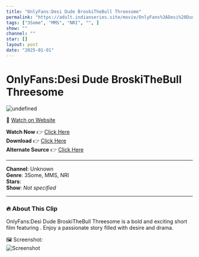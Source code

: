```yaml
---
title: "OnlyFans:Desi Dude BroskiTheBull Threesome"
permalink: "https://adult.indianseries.site/movie/OnlyFans%3ADesi%20Dude%20BroskiTheBull%20Threesome"
tags: ["3Some", "MMS", "NRI", "", ]
show: ""
channel: ""
star: []
layout: post
date: "2025-01-01"
---
```


# OnlyFans:Desi Dude BroskiTheBull Threesome

![undefined](https://desisins.com/wp-content/uploads/2024/08/BroskiTheBull-DesiSins.com_.jpg)

🔗 [Watch on Website](https://adult.indianseries.site/movie/OnlyFans%3ADesi%20Dude%20BroskiTheBull%20Threesome)

**Watch Now** 👉 [Click Here](https://adult.indianseries.site/movie/OnlyFans%3ADesi%20Dude%20BroskiTheBull%20Threesome)  
**Download** 👉 [Click Here](https://adult.indianseries.site/movie/OnlyFans%3ADesi%20Dude%20BroskiTheBull%20Threesome)  
**Alternate Source** 👉 [Click Here](https://adult.indianseries.site/movie/OnlyFans%3ADesi%20Dude%20BroskiTheBull%20Threesome)

---

**Channel**: Unknown  
**Genre**: 3Some, MMS, NRI  
**Stars**:   
**Show**: *Not specified*

---

### 🔥 About This Clip

OnlyFans:Desi Dude BroskiTheBull Threesome is a bold and exciting short film featuring . Enjoy a passionate story filled with desire and drama.
 
🖼️ Screenshot:  
![Screenshot](https://desisins.com/wp-content/uploads/2024/08/BroskiTheBull-DesiSins.com_.jpg)
